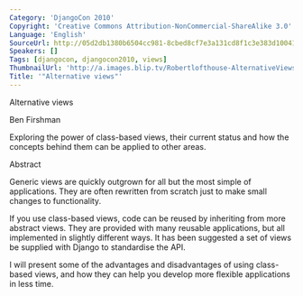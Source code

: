```yaml
---
Category: 'DjangoCon 2010'
Copyright: 'Creative Commons Attribution-NonCommercial-ShareAlike 3.0'
Language: 'English'
SourceUrl: http://05d2db1380b6504cc981-8cbed8cf7e3a131cd8f1c3e383d10041.r93.cf2.rackcdn.com/djangocon-2010/49_alternative-views.flv
Speakers: []
Tags: [djangocon, djangocon2010, views]
ThumbnailUrl: 'http://a.images.blip.tv/Robertlofthouse-AlternativeViews292.png'
Title: '"Alternative views"'
---
```

Alternative views

Ben Firshman

Exploring the power of class-based views, their current status and how the
concepts behind them can be applied to other areas.

Abstract

Generic views are quickly outgrown for all but the most simple of
applications. They are often rewritten from scratch just to make small changes
to functionality.

If you use class-based views, code can be reused by inheriting from more
abstract views. They are provided with many reusable applications, but all
implemented in slightly different ways. It has been suggested a set of views
be supplied with Django to standardise the API.

I will present some of the advantages and disadvantages of using class-based
views, and how they can help you develop more flexible applications in less
time.

